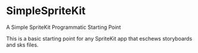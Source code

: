 # SimpleSpriteKit
A Simple SpriteKit Programmatic Starting Point

This is a basic starting point for any SpriteKit app that eschews storyboards and sks files.


